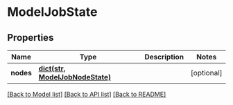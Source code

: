 # ModelJobState

## Properties
Name | Type | Description | Notes
------------ | ------------- | ------------- | -------------
**nodes** | [**dict(str, ModelJobNodeState)**](ModelJobNodeState.md) |  | [optional] 

[[Back to Model list]](../README.md#documentation-for-models) [[Back to API list]](../README.md#documentation-for-api-endpoints) [[Back to README]](../README.md)

